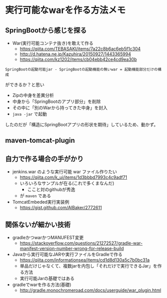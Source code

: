 # 実行可能なwarを作る方法メモ

## SpringBootから感じを探る

- War(実行可能コンテナ抜き)を敢えて作る
  - <https://qiita.com/TEBASAKI/items/7a22c8b6ac6eb5f1c304>
  - <http://d.hatena.ne.jp/Kazuhira/20150927/1443365994>
  - <https://qiita.com/kz1202/items/cb04ebb42ce4cd9ea30b>

```
SpringBootの起動可能jar - SpringBootの起動機能の無いwar = 起動機能部分だけの構成
```

ができるか？と思い

- Zipの中身を差異分析
- 中身から「SpringBootのアプリ部分」を削除
- その中に「別のWarから持ってきた中身」を封入
- `java -jar` で起動

したのだが「構造にSpringBootアプリの形状を期待」しているため、動かず。

## maven-tomcat-plugin


## 自力で作る場合の手がかり

- jenkins.war のような実行可能 war ファイル作りたい
  - <https://qiita.com/k_ui/items/1d3bbbd7993c4c9adf71>
  - いろいろなサンプルが在る(これで多くまなんだ)
    - ここと対のgithubが秀逸
  - が `maven` である
- TomcatEmbeded実行実装例
  - <https://gist.github.com/AlBaker/2772611>


## 関係ないが細かい技術

- gradleかつwarかつMANUFEST変更
  - <https://stackoverflow.com/questions/21272527/gradle-war-manifest-version-number-wrong-for-release-build>
- Javaから実行可能なJARや実行ファイルをGradleで作る
  - <https://qiita.com/informationsea/items/cd1d8d130a5c7b0bc31a>
  - 単品だけじゃなくて、複数jarを内包し「それだけで実行できるJar」を作る方法
  - 実行可能Jarの基礎ではある
- gradleでwarを作る方法(基礎)
  - <http://gradle.monochromeroad.com/docs/userguide/war_plugin.html>
